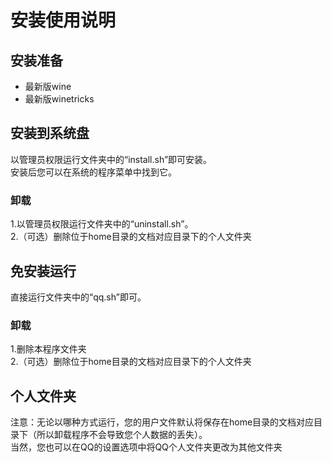 # 安装使用说明
## 安装准备
* 最新版wine
* 最新版winetricks
## 安装到系统盘
以管理员权限运行文件夹中的“install.sh”即可安装。  
安装后您可以在系统的程序菜单中找到它。
### 卸载
1.以管理员权限运行文件夹中的“uninstall.sh”。  
2.（可选）删除位于home目录的文档对应目录下的个人文件夹
## 免安装运行
直接运行文件夹中的“qq.sh”即可。
### 卸载
1.删除本程序文件夹  
2.（可选）删除位于home目录的文档对应目录下的个人文件夹
## 个人文件夹
注意：无论以哪种方式运行，您的用户文件默认将保存在home目录的文档对应目录下（所以卸载程序不会导致您个人数据的丢失）。  
当然，您也可以在QQ的设置选项中将QQ个人文件夹更改为其他文件夹
